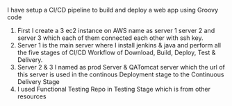 I have setup a CI/CD pipeline to build and deploy a web app using Groovy code 
1) First I create a 3 ec2 instance on AWS name as server 1 server 2 and server 3 which each of them connected each other with ssh key.
2) Server 1 is the main server where I install jenkins & java and perform all the five stages of CI/CD Workflow of Download, Build, Deploy, Test & Delivery.
3) Server 2 & 3 I named as prod Server & QATomcat server which the url of this server is used in the continous Deployment stage to the Continuous Delivery Stage
4) I used Functional Testing Repo in Testing Stage which is from other resources
   
